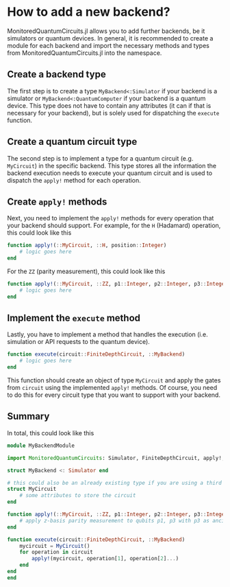 # How to add a new backend?

MonitoredQuantumCircuits.jl allows you to add further backends, be it simulators or quantum devices. In general, it is recommended to create a module for each backend and import the necessary methods and types from MonitoredQuantumCircuits.jl into the namespace.

## Create a backend type
The first step is to create a type `MyBackend<:Simulator` if your backend is a simulator or  `MyBackend<:QuantumComputer` if your backend is a quantum device. This type does not have to contain any attributes (it can if that is necessary for your backend), but is solely used for dispatching the `execute` function.

## Create a quantum circuit type
The second step is to implement a type for a quantum circuit (e.g. `MyCircuit`) in the specific backend. This type stores all the information the backend execution needs to execute your quantum circuit and is used to dispatch the `apply!` method for each operation.

## Create `apply!` methods
Next, you need to implement the `apply!` methods for every operation that your backend should support. For example, for the `H` (Hadamard) operation, this could look like this
```julia
function apply!(::MyCircuit, ::H, position::Integer)
    # logic goes here
end
```
For the `ZZ` (parity measurement), this could look like this
```julia
function apply!(::MyCircuit, ::ZZ, p1::Integer, p2::Integer, p3::Integer)
    # logic goes here
end
```

## Implement the `execute` method
Lastly, you have to implement a method that handles the execution (i.e. simulation or API requests to the quantum device). 

```julia
function execute(circuit::FiniteDepthCircuit, ::MyBackend)
    # logic goes here
end
```
This function should create an object of type `MyCircuit` and apply the gates from `circuit` using the implemented `apply!` methods.
Of course, you need to do this for every circuit type that you want to support with your backend. 

## Summary
In total, this could look like this
```julia
module MyBackendModule

import MonitoredQuantumCircuits: Simulator, FiniteDepthCircuit, apply!, execute

struct MyBackend <: Simulator end

# this could also be an already existing type if you are using a third package
struct MyCircuit
    # some attributes to store the circuit
end

function apply!(::MyCircuit, ::ZZ, p1::Integer, p2::Integer, p3::Integer)
    # apply z-basis parity measurement to qubits p1, p3 with p3 as ancilla qubit in the language of MyCircuit
end

function execute(circuit::FiniteDepthCircuit, ::MyBackend)
    mycircuit = MyCircuit()
    for operation in circuit
        apply!(mycircuit, operation[1], operation[2]...)
    end
end
end

```

